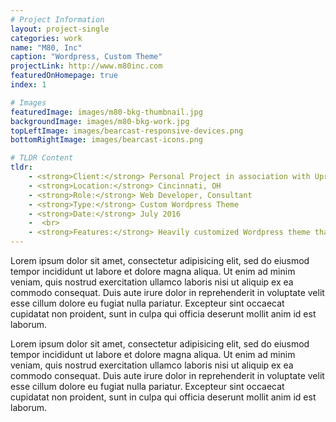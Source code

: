 ```yaml
---
# Project Information
layout: project-single
categories: work
name: "M80, Inc"
caption: "Wordpress, Custom Theme"
projectLink: http://www.m80inc.com
featuredOnHomepage: true
index: 1

# Images
featuredImage: images/m80-bkg-thumbnail.jpg
backgroundImage: images/m80-bkg-work.jpg
topLeftImage: images/bearcast-responsive-devices.png
bottomRightImage: images/bearcast-icons.png

# TLDR Content
tldr:
    - <strong>Client:</strong> Personal Project in association with Upright Communications
    - <strong>Location:</strong> Cincinnati, OH
    - <strong>Role:</strong> Web Developer, Consultant
    - <strong>Type:</strong> Custom Wordpress Theme
    - <strong>Date:</strong> July 2016
    -  <br>
    - <strong>Features:</strong> Heavily customized Wordpress theme that uses the Wordpress codex and functions. Portfolio pieces when clicked, dropdown to show a slider and additional information.
---
```


Lorem ipsum dolor sit amet, consectetur adipisicing elit, sed do eiusmod tempor incididunt ut labore et dolore magna aliqua. Ut enim ad minim veniam, quis nostrud exercitation ullamco laboris nisi ut aliquip ex ea commodo consequat. Duis aute irure dolor in reprehenderit in voluptate velit esse cillum dolore eu fugiat nulla pariatur. Excepteur sint occaecat cupidatat non proident, sunt in culpa qui officia deserunt mollit anim id est laborum.

Lorem ipsum dolor sit amet, consectetur adipisicing elit, sed do eiusmod tempor incididunt ut labore et dolore magna aliqua. Ut enim ad minim veniam, quis nostrud exercitation ullamco laboris nisi ut aliquip ex ea commodo consequat. Duis aute irure dolor in reprehenderit in voluptate velit esse cillum dolore eu fugiat nulla pariatur. Excepteur sint occaecat cupidatat non proident, sunt in culpa qui officia deserunt mollit anim id est laborum.
